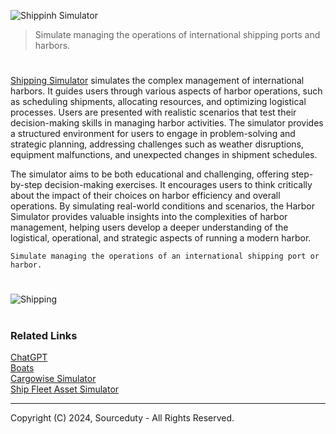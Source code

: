 ![Shippinh Simulator](https://github.com/user-attachments/assets/9a08dd7f-d57c-4f52-88da-985e66cd7f01)

> Simulate managing the operations of international shipping ports and harbors.

#

[Shipping Simulator](https://chatgpt.com/g/g-TmwvgFrCC-shipping-simulator) simulates the complex management of international harbors. It guides users through various aspects of harbor operations, such as scheduling shipments, allocating resources, and optimizing logistical processes. Users are presented with realistic scenarios that test their decision-making skills in managing harbor activities. The simulator provides a structured environment for users to engage in problem-solving and strategic planning, addressing challenges such as weather disruptions, equipment malfunctions, and unexpected changes in shipment schedules.

The simulator aims to be both educational and challenging, offering step-by-step decision-making exercises. It encourages users to think critically about the impact of their choices on harbor efficiency and overall operations. By simulating real-world conditions and scenarios, the Harbor Simulator provides valuable insights into the complexities of harbor management, helping users develop a deeper understanding of the logistical, operational, and strategic aspects of running a modern harbor.

```
Simulate managing the operations of an international shipping port or harbor.
```

#

![Shipping](https://github.com/user-attachments/assets/936fe808-4e57-44d3-b5ef-8924baab5d28)

#
### Related Links

[ChatGPT](https://github.com/sourceduty/ChatGPT)
<br>
[Boats](https://github.com/sourceduty/Boats)
<br>
[Cargowise Simulator](https://github.com/sourceduty/Cargowise_Simulator)
<br>
[Ship Fleet Asset Simulator](https://github.com/sourceduty/Ship_Fleet-Asset_Simulator)

***
Copyright (C) 2024, Sourceduty - All Rights Reserved.

